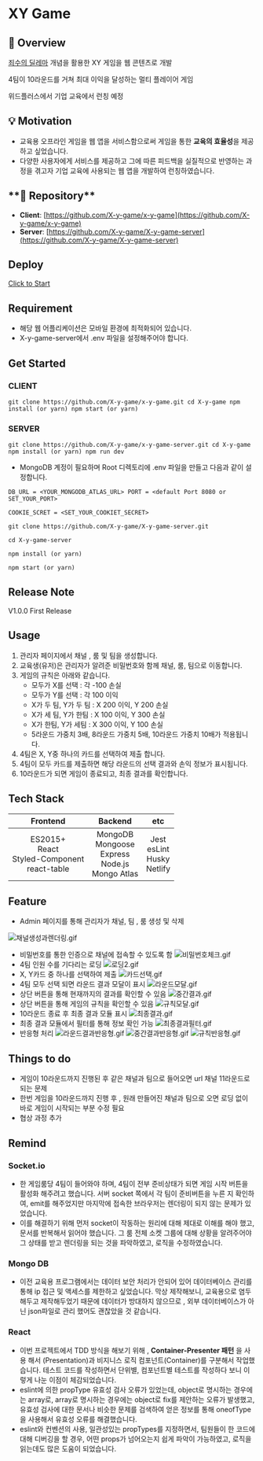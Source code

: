 # XY Game

## **🚪** Overview

[죄수의 딜레마](https://en.wikipedia.org/wiki/Prisoner's_dilemma) 개념을 활용한 XY 게임을 웹 콘텐츠로 개발

4팀이 10라운드를 거쳐 최대 이익을 달성하는 멀티 플레이어 게임

위드플러스에서 기업 교육에서 런칭 예정

## **💡 Motivation**

- 교육용 오프라인 게임을 웹 앱을 서비스함으로써 게임을 통한 **교육의 효율성**을 제공하고 싶었습니다.
- 다양한 사용자에게 서비스를 제공하고 그에 따른 피드백을 실질적으로 반영하는 과정을 겪고자 기업 교육에 사용되는 웹 앱을 개발하여 런칭하였습니다.

## \***\*🔗 Repository\*\***

- **Client**: [https://github.com/X-y-game/x-y-game](https://github.com/X-y-game/x-y-game)
- **Server**: [https://github.com/X-y-game/X-y-game-server](https://github.com/X-y-game/X-y-game-server)

## **Deploy**

[Click to Start](https://xy-game.netlify.app/)



## **Requirement**

- 해당 웹 어플리케이션은 모바일 환경에 최적화되어 있습니다.
- X-y-game-server에서 .env 파일을 설정해주어야 합니다.

## **Get Started**

### CLIENT

`git clone https://github.com/X-y-game/x-y-game.git cd X-y-game npm install (or yarn) npm start (or yarn)`

### SERVER

`git clone https://github.com/X-y-game/x-y-game-server.git cd X-y-game npm install (or yarn) npm run dev`

- MongoDB 계정이 필요하며 Root 디렉토리에 .env 파일을 만들고 다음과 같이 설정합니다.

`DB_URL = <YOUR_MONGODB_ATLAS_URL> PORT = <default Port 8080 or SET_YOUR_PORT>`

`COOKIE_SCRET = <SET_YOUR_COOKIET_SECRET>`

`git clone https://github.com/X-y-game/X-y-game-server.git`

`cd X-y-game-server`

`npm install (or yarn)`

`npm start (or yarn)`

## Release Note

V1.0.0 First Release

## **Usage**

1. 관리자 페이지에서 채널 , 룸 및 팀을 생성합니다.
2. 교육생(유저)은 관리자가 알려준 비밀번호와 함께 채널, 룸, 팀으로 이동합니다.
3. 게임의 규칙은 아래와 같습니다.
   - 모두가 X를 선택 : 각 -100 손실
   - 모두가 Y를 선택 : 각 100 이익
   - X가 두 팀, Y가 두 팀 : X 200 이익, Y 200 손실
   - X가 세 팀, Y가 한팀 : X 100 이익, Y 300 손실
   - X가 한팀, Y가 세팀 : X 300 이익, Y 100 손실
   - 5라운드 가중치 3배, 8라운드 가중치 5배, 10라운드 가중치 10배가 적용됩니다.
4. 4팀은 X, Y중 하나의 카드를 선택하여 제출 합니다.
5. 4팀이 모두 카드를 제출하면 해당 라운드의 선택 결과와 손익 정보가 표시됩니다.
6. 10라운드가 되면 게임이 종료되고, 최종 결과를 확인합니다.

## **Tech Stack**

|                      Frontend                       |                         Backend                          |                etc                 |
| :-------------------------------------------------: | :------------------------------------------------------: | :--------------------------------: |
| ES2015+<br>React<br>Styled-Component<br>react-table | MongoDB<br>Mongoose<br>Express<br>Node.js<br>Mongo Atlas | Jest<br>esLint<br>Husky<br>Netlify |

## Feature

- Admin 페이지를 통해 관리자가 채널, 팀 , 룸 생성 및 삭제

![채널생성과렌더링.gif](./previews/채널생성과렌더링.gif)

- 비밀번호를 통한 인증으로 채널에 접속할 수 있도록 함
  ![비밀번호체크.gif](./previews/비밀번호체크.gif)
- 4팀 인원 수를 기다리는 로딩
  ![로딩2.gif](./previews/로딩2.gif)
- X, Y카드 중 하나를 선택하여 제출
  ![카드선택.gif](./previews/카드선택.gif)
- 4팀 모두 선택 되면 라운드 결과 모달이 표시
  ![라운드모달.gif](./previews/라운드모달.gif)
- 상단 버튼을 통해 현재까지의 결과를 확인할 수 있음
  ![중간결과.gif](./previews/중간결과.gif)
- 상단 버튼을 통해 게임의 규칙을 확인할 수 있음
  ![규칙모달.gif](./previews/규칙모달.gif)
- 10라운드 종료 후 최종 결과 모듈 표시
  ![최종결과.gif](./previews/최종결과.gif)
- 최종 결과 모듈에서 필터를 통해 정보 확인 가능
  ![최종결과필터.gif](./previews/최종결과필터.gif)
- 반응형 처리
  ![라운드결과반응형.gif](./previews/라운드결과반응형.gif)
  ![중간결과반응형.gif](./previews/중간결과반응형.gif)
  ![규칙반응형.gif](./previews/규칙반응형.gif)

## Things to do

- 게임이 10라운드까지 진행된 후 같은 채널과 팀으로 들어오면 url 채널 11라운드로 되는 문제
- 한번 게임을 10라운드까지 진행 후 , 원래 만들어진 채널과 팀으로 오면 로딩 없이 바로 게임이 시작되는 부분 수정 필요
- 협상 과정 추가

## Remind

### Socket.io

- 한 게임룸당 4팀이 들어와야 하며, 4팀이 전부 준비상태가 되면 게임 시작 버튼을 활성화 해주려고 했습니다. 서버 socket 쪽에서 각 팀이 준비버튼을 누른 지 확인하여, emit를 해주었지만 마지막에 접속한 브라우저는 렌더링이 되지 않는 문제가 있었습니다.
- 이를 해결하기 위해 먼저 socket이 작동하는 원리에 대해 제대로 이해를 해야 했고, 문서를 반복해서 읽어야 했습니다. 그 룸 전체 소켓 그룹에 대해 상황을 알려주어야 그 상태를 받고 렌더링을 되는 것을 파악하였고, 로직을 수정하였습니다.

### Mongo DB

- 이전 교육용 프로그램에서는 데이터 보안 처리가 안되어 있어 데이터베이스 관리를 통해 ip 접근 및 액세스를 제한하고 싶었습니다. 막상 제작해보니, 교육용으로 염두해두고 제작해두었기 때문에 데이터가 방대하지 않으므로 , 외부 데이터베이스가 아닌 json파일로 관리 했어도 괜찮았을 것 같습니다.

### React

- 이번 프로젝트에서 TDD 방식을 해보기 위해 , **Container-Presenter 패턴** 을 사용 해서 (Presentation)과 비지니스 로직 컴포넌트(Container)를 구분해서 작업했습니다. 테스트 코드를 작성하면서 단위별, 컴포넌트별 테스트를 작성하다 보니 이렇게 나눈 이점이 체감되었습니다.
- eslint에 의한 propType 유효성 검사 오류가 있었는데, object로 명시하는 경우에는 array로, array로 명시하는 경우에는 object로 fix를 제안하는 오류가 발생했고, 유효성 검사에 대한 문서나 비슷한 문제를 검색하여 얻은 정보를 통해 oneofType을 사용해서 유효성 오류를 해결했습니다.
- eslint와 컨벤션의 사용, 일관성있는 propTypes를 지정하면서, 팀원들이 한 코드에 대해 디버깅을 할 경우, 어떤 props가 넘어오는지 쉽게 파악이 가능하였고, 로직을 읽는데도 많은 도움이 되었습니다.
